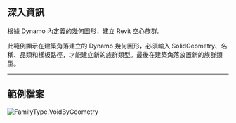 ## 深入資訊
根據 Dynamo 內定義的幾何圖形，建立 Revit 空心族群。

此範例顯示在建築角落建立的 Dynamo 幾何圖形，必須輸入 SolidGeometry、名稱、品類和樣板路徑，才能建立新的族群類型。最後在建築角落放置新的族群類型。

___
## 範例檔案

![FamilyType.VoidByGeometry](./Revit.Elements.FamilyType.VoidByGeometry_img.jpg)
